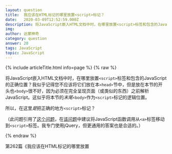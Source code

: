 ```yaml
---
layout: question
title:  我应该在HTML标记的哪里放置<script>标记？
date:   2020-03-09T12:52:59.000Z
description: 将JavaScript嵌入HTML文档中时，在哪里放置<script>标签和包含的JavaScript 的正确位置？我似乎记得您不应该将它们放在本<hea...
img: 
author: 达蒙神奇
category: question
answer: 20
tags: JavaScript
topic: JavaScript
---
```

<div class="article-root">
  <div class="article">
    {% include articleTitle.html info=page %}
    {% raw %}
    <div class="article-content"><p><font style="vertical-align: inherit;"><font style="vertical-align: inherit;">将JavaScript嵌入HTML文档中时，在哪里放置</font></font><code>&lt;script&gt;</code><font style="vertical-align: inherit;"><font style="vertical-align: inherit;">标签和包含的JavaScript </font><font style="vertical-align: inherit;">的正确位置</font><font style="vertical-align: inherit;">？</font><font style="vertical-align: inherit;">我似乎记得您不应该将它们放在本</font></font><code>&lt;head&gt;</code><font style="vertical-align: inherit;"><font style="vertical-align: inherit;">节中，但是放在</font><font style="vertical-align: inherit;">本</font><font style="vertical-align: inherit;">节的开头也</font></font><code>&lt;body&gt;</code><font style="vertical-align: inherit;"><font style="vertical-align: inherit;">很不好，因为必须在完全呈现页面（或类似的东西）之前解析JavaScript。</font><font style="vertical-align: inherit;">这似乎将</font><font style="vertical-align: inherit;">本</font><font style="vertical-align: inherit;">节</font><font style="vertical-align: inherit;">的</font></font><em><font style="vertical-align: inherit;"><font style="vertical-align: inherit;">末尾</font></font></em><font style="vertical-align: inherit;"></font><code>&lt;body&gt;</code><font style="vertical-align: inherit;"><font style="vertical-align: inherit;">作为</font></font><code>&lt;script&gt;</code><font style="vertical-align: inherit;"><font style="vertical-align: inherit;">标记</font><font style="vertical-align: inherit;">的逻辑位置</font><font style="vertical-align: inherit;">。</font></font></p>

<p><font style="vertical-align: inherit;"><font style="vertical-align: inherit;">所以，在这里</font></font><em><font style="vertical-align: inherit;"><font style="vertical-align: inherit;">是</font></font></em><font style="vertical-align: inherit;"><font style="vertical-align: inherit;">把正确的地方</font></font><code>&lt;script&gt;</code><font style="vertical-align: inherit;"><font style="vertical-align: inherit;">标记？</font></font></p>

<p><font style="vertical-align: inherit;"><font style="vertical-align: inherit;">（此问题引用了</font></font><a href="https://stackoverflow.com/questions/436154/why-does-the-call-to-this-jquery-function-fail-in-firefox"><font style="vertical-align: inherit;"><font style="vertical-align: inherit;">这个问题</font></font></a><font style="vertical-align: inherit;"><font style="vertical-align: inherit;">，在</font><a href="https://stackoverflow.com/questions/436154/why-does-the-call-to-this-jquery-function-fail-in-firefox"><font style="vertical-align: inherit;">该问题</font></a><font style="vertical-align: inherit;">中建议将JavaScript函数调用从</font></font><code>&lt;a&gt;</code><font style="vertical-align: inherit;"><font style="vertical-align: inherit;">标签</font><font style="vertical-align: inherit;">移动</font><font style="vertical-align: inherit;">到</font></font><code>&lt;script&gt;</code><font style="vertical-align: inherit;"><font style="vertical-align: inherit;">标签。我专门使用jQuery，但更通用的答案也是合适的。）</font></font></p></div>
    {% endraw %}
  </div>
  <p class="winter_mark">第262篇《我应该在HTML标记的哪里放置<script>标记？》来自Winter(https://github.com/aiyld/aiyld.github.io)的站点</p>
  <div class="discuss-wrapper">
    {% include discussTitle.html info=page %}
    {% raw %}
    <div class="discuss-item">
        <div class="discuss-parent">
          <div class="discuss-meta">
            <span class="discuss-user">木何鱼</span>
            <span class="discuss-time">2020.03.09</span>
          </div>
          <div class="discuss-comment"><p><font style="vertical-align: inherit;"><font style="vertical-align: inherit;">您可以将脚本放在需要的地方，一个脚本并不比另一种方法更好。</font></font></p>

<p><font style="vertical-align: inherit;"><font style="vertical-align: inherit;">情况如下：</font></font></p>

<p><font style="vertical-align: inherit;"><font style="vertical-align: inherit;">页面是线性加载的，“自上而下”，因此，如果将脚本放在头部，可以确保它在所有内容之前都开始加载，现在，如果将其放入与代码混合的正文中，则可能导致页面加载难看。</font></font></p>

<p><font style="vertical-align: inherit;"><font style="vertical-align: inherit;">识别好习惯并不取决于在哪里。</font></font></p>

<p><font style="vertical-align: inherit;"><font style="vertical-align: inherit;">为了支持您，我将提及以下内容：</font></font></p>

<p><font style="vertical-align: inherit;"><font style="vertical-align: inherit;">您可以放置​​：</font></font></p>

<p><font style="vertical-align: inherit;"><font style="vertical-align: inherit;"> 并且页面将线性加载</font></font></p>

<p><font style="vertical-align: inherit;"><font style="vertical-align: inherit;"> 页面与其他内容异步加载</font></font></p>

<p><font style="vertical-align: inherit;"><font style="vertical-align: inherit;"> 该页面的内容将在加载完成之前和之后加载</font></font></p>

<p><font style="vertical-align: inherit;"><font style="vertical-align: inherit;">好的做法是，什么时候实施？</font></font></p>

<p><font style="vertical-align: inherit;"><font style="vertical-align: inherit;">我希望我能有所帮助，任何事情都可以回答我这个问题。</font></font></p></div>
        </div></div><div class="discuss-item">
        <div class="discuss-parent">
          <div class="discuss-meta">
            <span class="discuss-user">小小Eva</span>
            <span class="discuss-time">2020.03.09</span>
          </div>
          <div class="discuss-comment"><p><font style="vertical-align: inherit;"></font><code>JavaScript</code><font style="vertical-align: inherit;"><font style="vertical-align: inherit;">标记</font><font style="vertical-align: inherit;">的最佳位置是</font><font style="vertical-align: inherit;">在标记后的文档代码末尾编写代码以加载文档，然后执行js代码。</font><font style="vertical-align: inherit;">如果你写</font></font><code>JQuery</code><font style="vertical-align: inherit;"><font style="vertical-align: inherit;">代码写</font></font></p>

<pre><code>$(document).ready(function(){<font></font>
<font></font>
//your code here...<font></font>
<font></font>
});<font></font>
</code></pre></div>
        </div></div><div class="discuss-item">
        <div class="discuss-parent">
          <div class="discuss-meta">
            <span class="discuss-user">凯阳光</span>
            <span class="discuss-time">2020.03.09</span>
          </div>
          <div class="discuss-comment"><p><font style="vertical-align: inherit;"><font style="vertical-align: inherit;">对我而言，将脚本包含在HTML之后更有意义。</font><font style="vertical-align: inherit;">因为大多数时候我需要在执行脚本之前先加载Dom。</font><font style="vertical-align: inherit;">我可以将其放在head标签中，但我不喜欢所有文档加载侦听器的开销。</font><font style="vertical-align: inherit;">我希望我的代码简短，甜美并且易于阅读。  </font></font></p>

<p><font style="vertical-align: inherit;"><font style="vertical-align: inherit;">我听说在head标签之外添加脚本时，Safari的旧版本有些古怪，但我说谁在乎。</font><font style="vertical-align: inherit;">我不知道有人在用那种废话。</font></font></p>

<p><font style="vertical-align: inherit;"><font style="vertical-align: inherit;">顺便问好问题。 </font></font></p></div>
        </div></div><div class="discuss-item">
        <div class="discuss-parent">
          <div class="discuss-meta">
            <span class="discuss-user">宝儿Davaid</span>
            <span class="discuss-time">2020.03.09</span>
          </div>
          <div class="discuss-comment"><p><font style="vertical-align: inherit;"><font style="vertical-align: inherit;">为了防止和UI阻塞，在body标记之前结束。</font></font></p></div>
        </div></div><div class="discuss-item">
        <div class="discuss-parent">
          <div class="discuss-meta">
            <span class="discuss-user">西里Sam</span>
            <span class="discuss-time">2020.03.09</span>
          </div>
          <div class="discuss-comment"><p><strong><font style="vertical-align: inherit;"><font style="vertical-align: inherit;">在HTML文档的末尾</font></font></strong></p>

<p><font style="vertical-align: inherit;"><font style="vertical-align: inherit;">因此，在执行时不会影响将HTML文档加载到浏览器中。</font></font></p></div>
        </div></div><div class="discuss-item">
        <div class="discuss-parent">
          <div class="discuss-meta">
            <span class="discuss-user">米亚小哥斯丁</span>
            <span class="discuss-time">2020.03.09</span>
          </div>
          <div class="discuss-comment"><p><font style="vertical-align: inherit;"><font style="vertical-align: inherit;">我认为这取决于网页的执行情况。</font><font style="vertical-align: inherit;">如果要显示的页面在未先加载JavaScript的情况下无法正确显示，则应首先包含JavaScript文件。</font><font style="vertical-align: inherit;">但是，如果您无需先下载JavaScript文件就可以显示/呈现网页，则应将JavaScript代码放在页面底部。</font><font style="vertical-align: inherit;">因为它将模拟快速的页面加载，并且从用户的角度来看，似乎该页面的加载速度更快。</font></font></p></div>
        </div></div><div class="discuss-item">
        <div class="discuss-parent">
          <div class="discuss-meta">
            <span class="discuss-user">JinJin飞云</span>
            <span class="discuss-time">2020.03.09</span>
          </div>
          <div class="discuss-comment"><p><font style="vertical-align: inherit;"><font style="vertical-align: inherit;">您可以将大多数</font></font><code>&lt;script&gt;</code><font style="vertical-align: inherit;"><font style="vertical-align: inherit;">引用放在的末尾</font></font><code>&lt;body&gt;</code><font style="vertical-align: inherit;"><font style="vertical-align: inherit;">，</font></font><br><font style="vertical-align: inherit;"><font style="vertical-align: inherit;">但是，如果页面上有使用外部脚本的活动组件，</font></font><br><font style="vertical-align: inherit;"><font style="vertical-align: inherit;">
则它们的依赖项（js文件）应该在此之前（最好在head标签中）。</font></font></p></div>
        </div></div><div class="discuss-item">
        <div class="discuss-parent">
          <div class="discuss-meta">
            <span class="discuss-user">鱼二水</span>
            <span class="discuss-time">2020.03.09</span>
          </div>
          <div class="discuss-comment"><p><font style="vertical-align: inherit;"><font style="vertical-align: inherit;">脚本阻止DOM加载，直到它被加载并执行。</font></font></p>

<p><font style="vertical-align: inherit;"><font style="vertical-align: inherit;">如果将脚本放在</font></font><code>&lt;body&gt;</code><font style="vertical-align: inherit;"><font style="vertical-align: inherit;">所有DOM </font><font style="vertical-align: inherit;">的末尾，则</font><font style="vertical-align: inherit;">有机会加载和呈现（页面将“显示”得更快）。</font></font><code>&lt;script&gt;</code><font style="vertical-align: inherit;"><font style="vertical-align: inherit;">将有权访问所有这些DOM元素。</font></font></p>

<p><font style="vertical-align: inherit;"><font style="vertical-align: inherit;">另一方面，将其放置在</font></font><code>&lt;body&gt;</code><font style="vertical-align: inherit;"><font style="vertical-align: inherit;">开始或</font><font style="vertical-align: inherit;">之后的位置</font><font style="vertical-align: inherit;">将执行脚本（那里仍然没有DOM元素）。</font></font></p>

<p><font style="vertical-align: inherit;"><font style="vertical-align: inherit;">您将包括jQuery，这意味着您可以将其放置在任意位置并使用</font></font><a href="https://learn.jquery.com/using-jquery-core/document-ready/" rel="nofollow"><font style="vertical-align: inherit;"><font style="vertical-align: inherit;">.ready（）</font></font></a></p></div>
        </div></div><div class="discuss-item">
        <div class="discuss-parent">
          <div class="discuss-meta">
            <span class="discuss-user">小小</span>
            <span class="discuss-time">2020.03.09</span>
          </div>
          <div class="discuss-comment"><ul>
<li><p><font style="vertical-align: inherit;"><font style="vertical-align: inherit;">如果您仍然非常关心IE &lt;10的支持和性能，最好始终将脚本标记设置为HTML正文的最后一个标记。</font><font style="vertical-align: inherit;">这样，您可以确定其余的DOM已加载，并且不会阻塞和渲染。</font></font></p></li>
<li><p><font style="vertical-align: inherit;"><font style="vertical-align: inherit;">如果您不再关心IE &lt;10，则可能希望将脚本放在文档的开头，并</font></font><code>defer</code><font style="vertical-align: inherit;"><font style="vertical-align: inherit;">用来确保</font><font style="vertical-align: inherit;">脚本</font><font style="vertical-align: inherit;">仅在DOM被加载后才能运行（</font></font><code>&lt;script type="text/javascript" src="path/to/script1.js" defer&gt;&lt;/script&gt;</code><font style="vertical-align: inherit;"><font style="vertical-align: inherit;">）。</font><font style="vertical-align: inherit;">如果您仍然希望代码在IE &lt;10中运行，请不要忘记将代码</font></font><code>window.onload</code><font style="vertical-align: inherit;"><font style="vertical-align: inherit;">均匀</font><font style="vertical-align: inherit;">地包装</font><font style="vertical-align: inherit;">！</font></font></p></li>
</ul></div>
        </div></div><div class="discuss-item">
        <div class="discuss-parent">
          <div class="discuss-meta">
            <span class="discuss-user">理查德Tony</span>
            <span class="discuss-time">2020.03.09</span>
          </div>
          <div class="discuss-comment"><p><font style="vertical-align: inherit;"><font style="vertical-align: inherit;">最后要包含脚本的地方主要用于首先显示网站内容/样式的地方。</font></font></p>

<p><font style="vertical-align: inherit;"><font style="vertical-align: inherit;">包括头中的脚本的脚本会尽早加载这些脚本，并且可以在加载整个网站之前使用。</font></font></p>

<p><font style="vertical-align: inherit;"><font style="vertical-align: inherit;">如果最后输入了脚本，则只有在加载了整个样式和设计之后才能进行验证，这对于快速响应的网站是不赞赏的。</font></font></p></div>
        </div></div><div class="discuss-item">
        <div class="discuss-parent">
          <div class="discuss-meta">
            <span class="discuss-user">小小Jim</span>
            <span class="discuss-time">2020.03.09</span>
          </div>
          <div class="discuss-comment"><p><font style="vertical-align: inherit;"><font style="vertical-align: inherit;">取决于脚本及其用法，最好的方式（就页面加载和渲染时间而言）可能是不使用常规的&lt;script&gt;标签本身，而是动态地异步触发脚本的加载。</font></font></p>

<p><font style="vertical-align: inherit;"><font style="vertical-align: inherit;">有一些不同的技术，但是最直接的方法是在触发window.onload事件时使用document.createElement（“ script”）。</font><font style="vertical-align: inherit;">然后，当页面本身已呈现时，将首先加载脚本，因此不会影响用户必须等待页面出现的时间。</font></font></p>

<p><font style="vertical-align: inherit;"><font style="vertical-align: inherit;">自然，这要求脚本本身不需要呈现页面。</font></font></p>

<p><font style="vertical-align: inherit;"><font style="vertical-align: inherit;">有关更多信息，请参阅</font><font style="vertical-align: inherit;">Steve Souders（YSlow的创建者，但现在在Google上）</font><font style="vertical-align: inherit;">发布的</font></font><a href="http://www.stevesouders.com/blog/2008/12/27/coupling-async-scripts/" rel="nofollow noreferrer"><font style="vertical-align: inherit;"><font style="vertical-align: inherit;">耦合异步脚本</font></font></a><font style="vertical-align: inherit;"><font style="vertical-align: inherit;">。</font></font></p></div>
        </div></div><div class="discuss-item">
        <div class="discuss-parent">
          <div class="discuss-meta">
            <span class="discuss-user">村村伽罗Mandy</span>
            <span class="discuss-time">2020.03.09</span>
          </div>
          <div class="discuss-comment"><p><font style="vertical-align: inherit;"><font style="vertical-align: inherit;">取决于，如果要加载的脚本对于页面的样式设置/使用页面中的操作（例如单击按钮）是必需的，则最好将其放在顶部。</font><font style="vertical-align: inherit;">如果您的样式是100％CSS，并且按钮操作具有所有后备选项，则可以将其放在底部。</font></font></p>

<p><font style="vertical-align: inherit;"><font style="vertical-align: inherit;">或最好的事情（如果这不是问题）是您可以创建一个模式加载框，将您的JavaScript放在页面底部，并在加载脚本的最后一行时使其消失。</font><font style="vertical-align: inherit;">这样，您可以避免用户在加载脚本之前在页面中使用操作。</font><font style="vertical-align: inherit;">并且避免样式不当。</font></font></p></div>
        </div></div><div class="discuss-item">
        <div class="discuss-parent">
          <div class="discuss-meta">
            <span class="discuss-user">神奇Tony古一</span>
            <span class="discuss-time">2020.03.09</span>
          </div>
          <div class="discuss-comment"><p><font style="vertical-align: inherit;"><font style="vertical-align: inherit;">常规的（被广泛接受的）答案是“最底层的”，因为这样，在任何内容开始执行之前，整个DOM都将被加载。</font></font></p>

<p><font style="vertical-align: inherit;"><font style="vertical-align: inherit;">出于各种原因，有一些持不同政见者从可用的实践开始，故意从页面onload事件开始执行。</font></font></p></div>
        </div></div><div class="discuss-item">
        <div class="discuss-parent">
          <div class="discuss-meta">
            <span class="discuss-user">神奇JinJin</span>
            <span class="discuss-time">2020.03.09</span>
          </div>
          <div class="discuss-comment"><pre><code>&lt;script src="myjs.js"&gt;&lt;/script&gt;<font></font>
&lt;/body&gt;<font></font>
</code></pre>

<p><font style="vertical-align: inherit;"><font style="vertical-align: inherit;">脚本标记应始终在</font></font><strong><font style="vertical-align: inherit;"><font style="vertical-align: inherit;">主体关闭</font></font></strong><font style="vertical-align: inherit;"><font style="vertical-align: inherit;">之前</font><font style="vertical-align: inherit;">或</font></font><strong><font style="vertical-align: inherit;"><font style="vertical-align: inherit;">HTML</font></font></strong><font style="vertical-align: inherit;"><font style="vertical-align: inherit;">文件的</font><strong><font style="vertical-align: inherit;">底部</font></strong><font style="vertical-align: inherit;">之前使用</font><font style="vertical-align: inherit;">。</font></font></p>

<p><font style="vertical-align: inherit;"><font style="vertical-align: inherit;">那么您可以在加载</font></font><strong><font style="vertical-align: inherit;"><font style="vertical-align: inherit;">js</font></font></strong><font style="vertical-align: inherit;"><font style="vertical-align: inherit;">文件</font><font style="vertical-align: inherit;">之前先查看页面的内容</font><font style="vertical-align: inherit;">。</font></font></p>

<p><font style="vertical-align: inherit;"><font style="vertical-align: inherit;">如果需要，请检查此内容：</font><a href="http://stevesouders.com/hpws/rule-js-bottom.php" rel="noreferrer"><font style="vertical-align: inherit;">http</font></a><font style="vertical-align: inherit;"> :
 </font></font><a href="http://stevesouders.com/hpws/rule-js-bottom.php" rel="noreferrer"><font style="vertical-align: inherit;"><font style="vertical-align: inherit;">//stevesouders.com/hpws/rule-js-bottom.php</font></font></a></p></div>
        </div></div><div class="discuss-item">
        <div class="discuss-parent">
          <div class="discuss-meta">
            <span class="discuss-user">Mandy神奇</span>
            <span class="discuss-time">2020.03.09</span>
          </div>
          <div class="discuss-comment"><p><del><font style="vertical-align: inherit;"><font style="vertical-align: inherit;">XHTML不会验证脚本是否位于head元素之外的任何其他位置。</font></font></del><font style="vertical-align: inherit;"><font style="vertical-align: inherit;"> 事实证明它可以无处不在。</font></font></p>

<p><font style="vertical-align: inherit;"><font style="vertical-align: inherit;">您可以使用jQuery之类的方法推迟执行，因此放置位置无关紧要（解析期间对性能的影响很小）。</font></font></p></div>
        </div></div><div class="discuss-item">
        <div class="discuss-parent">
          <div class="discuss-meta">
            <span class="discuss-user">LEY樱</span>
            <span class="discuss-time">2020.03.09</span>
          </div>
          <div class="discuss-comment"><p><strong><font style="vertical-align: inherit;"><font style="vertical-align: inherit;">2019年的现代方法是使用ES6模块类型脚本</font></font></strong><font style="vertical-align: inherit;"><font style="vertical-align: inherit;">。</font></font></p>

<pre><code>&lt;script type="module" src="..."&gt;&lt;/script&gt;
</code></pre>

<p><font style="vertical-align: inherit;"><font style="vertical-align: inherit;">默认情况下，模块是异步加载和延迟的。</font><font style="vertical-align: inherit;">也就是说，您可以将它们放置在任何位置，它们将并行加载并在页面加载完成时执行。</font></font></p>

<p><font style="vertical-align: inherit;"><font style="vertical-align: inherit;">此处描述了脚本和模块之间的区别：</font></font></p>

<p><a href="https://stackoverflow.com/a/53821485/731548"><font style="vertical-align: inherit;"><font style="vertical-align: inherit;">https://stackoverflow.com/a/53821485/731548</font></font></a></p>

<p><font style="vertical-align: inherit;"><font style="vertical-align: inherit;">与脚本相比，模块的执行描述如下：</font></font></p>

<p><a href="https://developers.google.com/web/fundamentals/primers/modules#defer" rel="noreferrer"><font style="vertical-align: inherit;"><font style="vertical-align: inherit;">https://developers.google.com/web/fundamentals/primers/modules#defer</font></font></a></p>

<p><font style="vertical-align: inherit;"><font style="vertical-align: inherit;">支持如下所示：</font></font></p>

<p><a href="https://caniuse.com/#feat=es6-module" rel="noreferrer"><font style="vertical-align: inherit;"><font style="vertical-align: inherit;">https://caniuse.com/#feat=es6-module</font></font></a></p></div>
        </div></div><div class="discuss-item">
        <div class="discuss-parent">
          <div class="discuss-meta">
            <span class="discuss-user">JimLEYHarry</span>
            <span class="discuss-time">2020.03.09</span>
          </div>
          <div class="discuss-comment"><p><font style="vertical-align: inherit;"><font style="vertical-align: inherit;">如果您使用的是JQuery，则将javascript放在最合适的位置，并用于</font></font><code>$(document).ready()</code><font style="vertical-align: inherit;"><font style="vertical-align: inherit;">确保在执行任何功能之前正确加载了所有内容。</font></font></p>

<p><font style="vertical-align: inherit;"><font style="vertical-align: inherit;">附带说明：我喜欢本</font></font><code>&lt;head&gt;</code><font style="vertical-align: inherit;"><font style="vertical-align: inherit;">节</font><font style="vertical-align: inherit;">中的所有脚本标签，</font><font style="vertical-align: inherit;">因为这似乎是最干净的地方。</font></font></p></div>
        </div></div><div class="discuss-item">
        <div class="discuss-parent">
          <div class="discuss-meta">
            <span class="discuss-user">A樱</span>
            <span class="discuss-time">2020.03.09</span>
          </div>
          <div class="discuss-comment"><p><font style="vertical-align: inherit;"><font style="vertical-align: inherit;">由Yahoo!提倡的标准建议。</font><font style="vertical-align: inherit;">卓越的性能团队将</font></font><code>&lt;script&gt;</code><font style="vertical-align: inherit;"><font style="vertical-align: inherit;">标签放在文档主体的末尾，以免它们阻碍页面的呈现。</font></font></p>

<p><font style="vertical-align: inherit;"><font style="vertical-align: inherit;">但是，如</font></font><a href="https://stackoverflow.com/a/435295/578288"><font style="vertical-align: inherit;"><font style="vertical-align: inherit;">以下</font></font></a><font style="vertical-align: inherit;"><font style="vertical-align: inherit;">有关Google Analytics（分析）JavaScript文件的加载时间的</font><a href="https://stackoverflow.com/a/435295/578288"><font style="vertical-align: inherit;">答案</font></a><font style="vertical-align: inherit;">所述，有些新方法可以提供更好的性能</font><font style="vertical-align: inherit;">：</font></font></p>

<blockquote>
  <p><font style="vertical-align: inherit;"><font style="vertical-align: inherit;">Steve Souders（客户端性能专家）提供了</font><font style="vertical-align: inherit;">一些</font></font><a href="http://stevesouders.com/docs/googleio-20080529.ppt" rel="noreferrer"><font style="vertical-align: inherit;"><font style="vertical-align: inherit;">很棒的幻灯片</font></font></a><font style="vertical-align: inherit;"><font style="vertical-align: inherit;">，</font><font style="vertical-align: inherit;">这些</font><a href="http://stevesouders.com/docs/googleio-20080529.ppt" rel="noreferrer"><font style="vertical-align: inherit;">幻灯片</font></a><font style="vertical-align: inherit;">涉及：</font></font></p>
  
  <ul>
  <li><font style="vertical-align: inherit;"><font style="vertical-align: inherit;">并行加载外部JavaScript文件的不同技术</font></font></li>
  <li><font style="vertical-align: inherit;"><font style="vertical-align: inherit;">它们对加载时间和页面呈现的影响</font></font></li>
  <li><font style="vertical-align: inherit;"><font style="vertical-align: inherit;">浏览器显示什么样的“进行中”指示（例如状态栏中的“正在加载”，沙漏鼠标光标）。</font></font></li>
  </ul>
</blockquote></div>
        </div></div><div class="discuss-item">
        <div class="discuss-parent">
          <div class="discuss-meta">
            <span class="discuss-user">小卤蛋宝儿</span>
            <span class="discuss-time">2020.03.09</span>
          </div>
          <div class="discuss-comment"><p><font style="vertical-align: inherit;"><font style="vertical-align: inherit;">如上所述，在结束标签前</font></font></p>

<p><a href="http://developer.yahoo.com/performance/rules.html#js_bottom" rel="noreferrer"><font style="vertical-align: inherit;"><font style="vertical-align: inherit;">http://developer.yahoo.com/performance/rules.html#js_bottom</font></font></a></p>

<blockquote>
  <p><font style="vertical-align: inherit;"><font style="vertical-align: inherit;">将脚本放在最下面</font></font></p>
  
  <p><font style="vertical-align: inherit;"><font style="vertical-align: inherit;">脚本引起的问题是它们阻止并行下载。</font><font style="vertical-align: inherit;">HTTP / 1.1规范建议浏览器每个主机名并行下载最多两个组件。</font><font style="vertical-align: inherit;">如果您从多个主机名提供图像，则可以并行进行两次以上的下载。</font><font style="vertical-align: inherit;">但是，在下载脚本时，即使使用不同的主机名，浏览器也不会启动任何其他下载。</font></font></p>
</blockquote></div>
        </div></div><div class="discuss-item">
        <div class="discuss-parent">
          <div class="discuss-meta">
            <span class="discuss-user">小小阿飞</span>
            <span class="discuss-time">2020.03.09</span>
          </div>
          <div class="discuss-comment"><p><font style="vertical-align: inherit;"><font style="vertical-align: inherit;">非阻塞脚本标签可以放置在几乎任何地方：</font></font></p>

<pre><code>&lt;script src="script.js" async&gt;&lt;/script&gt;<font></font>
&lt;script src="script.js" defer&gt;&lt;/script&gt;<font></font>
&lt;script src="script.js" async defer&gt;&lt;/script&gt;<font></font>
</code></pre>

<ul>
<li><a href="http://www.w3.org/TR/html5/scripting-1.html#attr-script-async"><strong><code>async</code></strong></a> script will be executed asynchronously as soon as it is available</li>
<li><a href="http://www.w3.org/TR/html5/scripting-1.html#attr-script-defer"><strong><code>defer</code></strong></a> script is executed when the document has finished parsing</li>
<li><strong><code>async defer</code></strong> script falls back to the defer behavior if async is not supported</li>
</ul>

<p>Such scripts will be executed asynchronously/after document ready, which means you cannot do this:</p>

<pre><code>&lt;script src="jquery.js" async&gt;&lt;/script&gt;<font></font>
&lt;script&gt;jQuery(something);&lt;/script&gt;<font></font>
&lt;!--<font></font>
  * might throw "jQuery is not defined" error<font></font>
  * defer will not work either<font></font>
--&gt;<font></font>
</code></pre>

<p>Or this:</p>

<pre><code>&lt;script src="document.write(something).js" async&gt;&lt;/script&gt;<font></font>
&lt;!--<font></font>
  * might issue "cannot write into document from an asynchronous script" warning<font></font>
  * defer will not work either<font></font>
--&gt;<font></font>
</code></pre>

<p>Or this:</p>

<pre><code>&lt;script src="jquery.js" async&gt;&lt;/script&gt;<font></font>
&lt;script src="jQuery(something).js" async&gt;&lt;/script&gt;<font></font>
&lt;!--<font></font>
  * might throw "jQuery is not defined" error (no guarantee which script runs first)<font></font>
  * defer will work in sane browsers<font></font>
--&gt;<font></font>
</code></pre>

<p>Or this:</p>

<pre><code>&lt;script src="document.getElementById(header).js" async&gt;&lt;/script&gt;<font></font>
&lt;div id="header"&gt;&lt;/div&gt;<font></font>
&lt;!--<font></font>
  * might not locate #header (script could fire before parser looks at the next line)<font></font>
  * defer will work in sane browsers<font></font>
--&gt;<font></font>
</code></pre>

<p>Having said that, asynchronous scripts offer these advantages:</p>

<ul>
<li><strong>Parallel download of resources</strong>:<br>
Browser can download stylesheets, images and other scripts in parallel without waiting for a script to download and execute.</li>
<li><strong>Source order independence</strong>:<br>
You can place the scripts inside head or body without worrying about blocking (useful if you are using a CMS). Execution order still matters though.</li>
</ul>

<p>It is possible to circumvent the execution order issues by using external scripts that support callbacks. Many third party JavaScript APIs now support non-blocking execution. Here is an example of <a href="http://salman-w.blogspot.com/2014/05/google-maps-asynchronous-loading.html">loading the Google Maps API asynchronously</a>.</p></div>
        </div></div>
    {% endraw %}
  </div>
<div>
